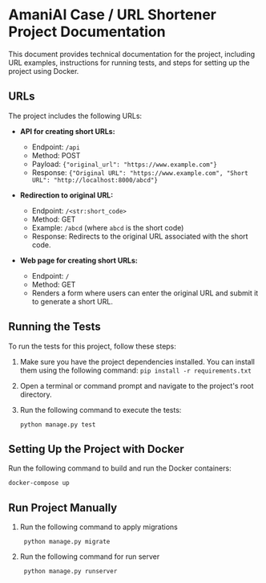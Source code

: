# AmaniAI Case / URL Shortener Project Documentation

This document provides technical documentation for the project, including URL examples, instructions for running tests, and steps for setting up the project using Docker.

## URLs

The project includes the following URLs:

- **API for creating short URLs:**
  - Endpoint: `/api`
  - Method: POST
  - Payload: `{"original_url": "https://www.example.com"}`
  - Response: `{"Original URL": "https://www.example.com", "Short URL": "http://localhost:8000/abcd"}`

- **Redirection to original URL:**
  - Endpoint: `/<str:short_code>`
  - Method: GET
  - Example: `/abcd` (where `abcd` is the short code)
  - Response: Redirects to the original URL associated with the short code.

- **Web page for creating short URLs:**
  - Endpoint: `/`
  - Method: GET
  - Renders a form where users can enter the original URL and submit it to generate a short URL.

## Running the Tests

To run the tests for this project, follow these steps:

1. Make sure you have the project dependencies installed. You can install them using the following command:
  `pip install -r requirements.txt`
2. Open a terminal or command prompt and navigate to the project's root directory.

3. Run the following command to execute the tests:

   ```shell
   python manage.py test

## Setting Up the Project with Docker
Run the following command to build and run the Docker containers:
   ```shell
 docker-compose up
 ```

## Run Project Manually
1. Run the following command to apply migrations
   ```shell
    python manage.py migrate
2. Run the following command for run server
   ```shell
    python manage.py runserver
